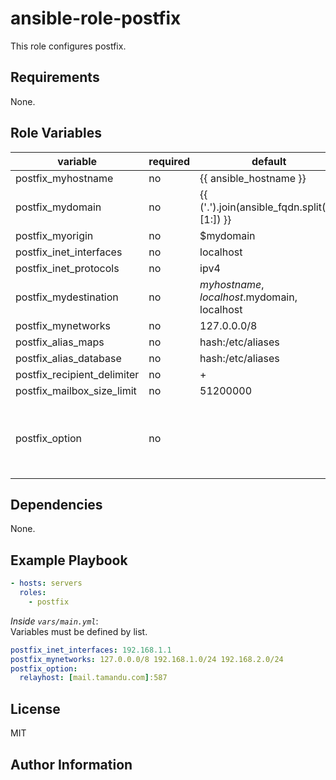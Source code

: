 # ansible-role-postfix

This role configures postfix.

## Requirements

None.

## Role Variables

variable                    | required | default                                       | choice        | comment
--------------------------- | -------- | --------------------------------------------- | ------------- | -------------------
postfix_myhostname          | no       | {{ ansible_hostname }}                        |               |
postfix_mydomain            | no       | {{ ('.').join(ansible_fqdn.split('.')[1:]) }} |               |
postfix_myorigin            | no       | $mydomain                                     |               |
postfix_inet_interfaces     | no       | localhost                                     |               |
postfix_inet_protocols      | no       | ipv4                                          | all,ipv4,ipv6 |
postfix_mydestination       | no       | $myhostname, localhost.$mydomain, localhost   |               |
postfix_mynetworks          | no       | 127.0.0.0/8                                   |               |
postfix_alias_maps          | no       | hash:/etc/aliases                             |               |
postfix_alias_database      | no       | hash:/etc/aliases                             |               |
postfix_recipient_delimiter | no       | +                                             |               |
postfix_mailbox_size_limit  | no       | 51200000                                      |               |
postfix_option              | no       |                                               |               | the oether parameters can be defined with key&value.

## Dependencies

None.

## Example Playbook

```yml
- hosts: servers
  roles:
    - postfix
```

*Inside `vars/main.yml`*:  
Variables must be defined by list.
```yml
postfix_inet_interfaces: 192.168.1.1
postfix_mynetworks: 127.0.0.0/8 192.168.1.0/24 192.168.2.0/24
postfix_option:
  relayhost: [mail.tamandu.com]:587
```

## License

MIT

## Author Information
